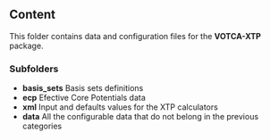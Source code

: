 ## Content

This folder contains data and configuration files for the **VOTCA-XTP** package.

### Subfolders

* **basis_sets** Basis sets definitions
* **ecp** Efective Core Potentials data
* **xml** Input and defaults values for the XTP calculators
* **data** All the configurable data that do not belong in the previous categories

